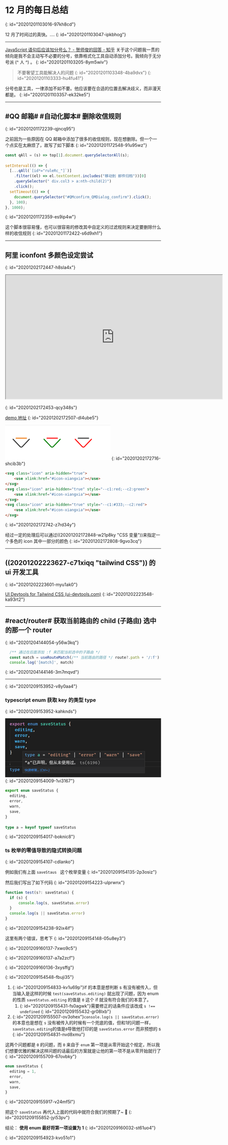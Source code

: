 # 12 月的每日总结
{: id="20201201103016-97kh8cd"}

12 月了时间过的真快。....
{: id="20201201103047-ipkbhog"}

---

[JavaScript 语句后应该加分号么？ - 贺师俊的回答 - 知乎](https://www.zhihu.com/question/20298345/answer/14670020) 关于这个问题我一贯的倾向是我不会主动写不必要的分号，依靠格式化工具自动添加分号。我倾向于无分号派 (^ 人 ^) 。
{: id="20201201103205-8ym5wiv"}

> 不要奢望工具能解决人的问题
> {: id="20201201103348-4ba9dvx"}
{: id="20201201103333-hu4fu41"}

分号也是工具，一律添加不如不要。他应该要在合适的位置去解决歧义，而非漫天都是。
{: id="20201201103357-ek32ke5"}

---

## #QQ 邮箱# #自动化脚本# 删除收信规则
{: id="20201201172239-qjncq95"}

之前因为一些原因在 QQ 邮箱中添加了很多的收信规则，现在想删除。但一个一个点实在太麻烦了，故写了如下脚本
{: id="20201201172548-91u95wz"}

```javascript
const qAll = (s) => top[1].document.querySelectorAll(s);

setInterval(() => {
  [...qAll(`[id*="ruleRc_"]`)]
    .filter((el) => el.textContent.includes("移动到 邮件归档"))[0]
    .querySelector(" div.col3 > a:nth-child(2)")
    .click();
  setTimeout(() => {
    document.querySelector("#QMconfirm_QMDialog_confirm").click();
  }, 100);
}, 1000);
```
{: id="20201201172359-es9ip4w"}

这个脚本很容易懂，也可以很容易的修改其中自定义的过滤规则来决定要删除什么样的收信规则
{: id="20201201172422-s6d9xh1"}

---

## 阿里 iconfont 多颜色设定尝试
{: id="20201202172447-h8sla4x"}

<iframe src="https://svelte.dev/repl/f5526b69512843b8b25f63ed4f5a49ab?version=3.30.1" width=700 height=400 ></iframe>

{: id="20201202172453-qcy348s"}

[demo 地址](https://svelte.dev/repl/f5526b69512843b8b25f63ed4f5a49ab?version=3.30.1)
{: id="20201202172507-dl4ube5"}

![效果图](assets/20201202172733-fkc599s-image.png)
{: id="20201202172716-shcib3b"}

```html
<svg class="icon" aria-hidden="true">
    <use xlink:href="#icon-xiangxia"></use>
</svg>
<svg class="icon" aria-hidden="true" style="--c1:red;--c2:green">
    <use xlink:href="#icon-xiangxia"></use>
</svg>
<svg class="icon" aria-hidden="true" style="--c1:#333;--c2:red">
    <use xlink:href="#icon-xiangxia"></use>
</svg>
```
{: id="20201202172742-z7rd34y"}

经过一定的处理后可以通过((20201202172848-w21p8ky "CSS 变量"))来指定一个多色的 icon 其中一部分的颜色
{: id="20201202172808-9gvo3cq"}

---

## ((20201202223627-c71xiqq "tailwind CSS")) 的 ui 开发工具
{: id="20201202223601-myu1ak0"}

[UI Devtools for Tailwind CSS (ui-devtools.com)](https://ui-devtools.com/)
{: id="20201202223548-ka93rt2"}

---

## #react/router# 获取当前路由的 child (子路由) 选中的那一个 router
{: id="20201204144054-y56w3kq"}

```typescript
  /** 通过在后面添加 :f 来匹配当前选中的子路由 */
  const match = useRouteMatch(/** 当前路由的路径 */ route?.path + '/:f')
  console.log('[match]', match)
```
{: id="20201204144146-3m7mqvd"}

---

{: id="20201209153952-v8y0aa4"}

### typescript enum 获取 key 的类型 type
{: id="20201209153952-kahknds"}

![image.png](assets/20201209154026-9huc5aa-image.png)
{: id="20201209154009-1vi3167"}

```typescript
export enum saveStatus {
  editing,
  error,
  warn,
  save,
}

type a = keyof typeof saveStatus
```
{: id="20201209154017-boknic8"}

### ts 枚举的零值导致的隐式转换问题
{: id="20201209154107-cdlanko"}

例如我们有上面 `saveStaus ` 这个枚举变量
{: id="20201209154135-2p3osiz"}

然后我们写出了如下代码
{: id="20201209154223-ulprwnx"}

```typescript
function test(s?: saveStatus) {
  if (s) {
      console.log(s, saveStatus.error)
  }
  console.log(s || saveStatus.error)
}
```
{: id="20201209154238-92ix4if"}

这里有两个错误，思考下
{: id="20201209154148-05u8ey3"}

{: id="20201209160137-7xwo9c5"}

{: id="20201209160137-a7a2zcf"}

{: id="20201209160136-3xysffg"}

{: id="20201209154548-fbuji35"}

1. {: id="20201209154833-kv1u69p"}if 的本意是想判断 s 有没有被传入，但当输入是这样的时候 `test(saveStatus.editing)` 就出现了问题，因为 enum 的性质 `saveStatus.editing` 的值是 `0` 这个 if 就没有符合我们的本意了。
   1. {: id="20201209155431-fs0agwk"}需要修正的话条件应该改成 `s !== undefined`
   {: id="20201209155432-gr08lxb"}
2. {: id="20201209155507-ov3ohex"}`console.log(s || saveStatus.error)` 的本意也是想在 `s` 没有被传入的时候有一个兜底的值，但和1的问题一样，`saveStatus.editing`的值是`0`导致他打印的是 `saveStatus.error` 而非预想的 s
{: id="20201209154831-nvd8xmu"}

这两个问题都是 `0` 的问题，而 `0` 来自于 `enum` 第一项是从零开始这个规定，所以我们想要优雅的解决这样问题的话最后的方案就是让他的第一项不是从零开始就行了
{: id="20201209155709-67ovbky"}

```typescript
enum saveStatus {
  editing = 1,
  error,
  warn,
  save,
}
```
{: id="20201209155917-v24mf5l"}

把这个 `saveStatus` 再代入上面的代码中就符合我们的预期了~ 🎉
{: id="20201209155852-jyi53pv"}

结论： **使用 enum 最好将第一项设置为 1**
{: id="20201209160032-st61uo4"}

{: id="20201209154923-kvo51o1"}
